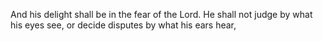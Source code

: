 And his delight shall be in the fear of the Lord. He shall not judge by what his eyes see, or decide disputes by what his ears hear,
